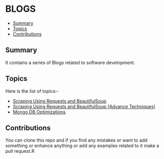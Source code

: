 # BLOGS

- [Summary](#summary)
- [Topics](#topics)
- [Contributions](#contributions)


## Summary

It contains a series of Blogs related to software development.

## Topics

Here is the list of topics:-

* [Scraping Using Requests and BeautifulSoup](https://github.com/evoxtorm/BLOG/blob/main/basic_scraping.md)
* [Scraping Using Requests and BeautifulSoup (Advance Techniques)](https://github.com/evoxtorm/BLOG/blob/main/basic_scraping_two.md)
* [Mongo DB Optimizations](https://github.com/evoxtorm/BLOG/blob/main/MongoDB.MD)


## Contributions

You can clone this repo and if you find any mistakes or want to add something or enhance anything or add any examples related to it make a pull request.R
